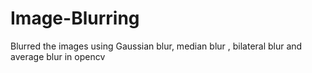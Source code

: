 # Image-Blurring
Blurred the images using Gaussian blur, median blur , bilateral blur and average blur in opencv 

